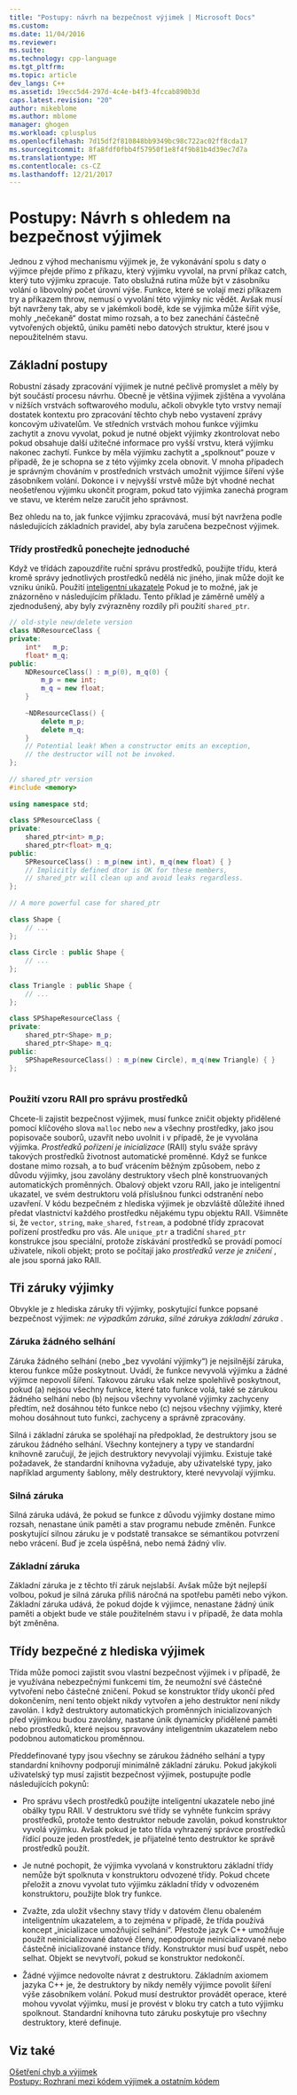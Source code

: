 ```yaml
---
title: "Postupy: návrh na bezpečnost výjimek | Microsoft Docs"
ms.custom: 
ms.date: 11/04/2016
ms.reviewer: 
ms.suite: 
ms.technology: cpp-language
ms.tgt_pltfrm: 
ms.topic: article
dev_langs: C++
ms.assetid: 19ecc5d4-297d-4c4e-b4f3-4fccab890b3d
caps.latest.revision: "20"
author: mikeblome
ms.author: mblome
manager: ghogen
ms.workload: cplusplus
ms.openlocfilehash: 7d15df2f810848bb9349bc98c722ac02ff8cda17
ms.sourcegitcommit: 8fa8fdf0fbb4f57950f1e8f4f9b81b4d39ec7d7a
ms.translationtype: MT
ms.contentlocale: cs-CZ
ms.lasthandoff: 12/21/2017
---
```

# <a name="how-to-design-for-exception-safety"></a>Postupy: Návrh s ohledem na bezpečnost výjimek
Jednou z výhod mechanismu výjimek je, že vykonávání spolu s daty o výjimce přejde přímo z příkazu, který výjimku vyvolal, na první příkaz catch, který tuto výjimku zpracuje. Tato obslužná rutina může být v zásobníku volání o libovolný počet úrovní výše. Funkce, které se volají mezi příkazem try a příkazem throw, nemusí o vyvolání této výjimky nic vědět.  Avšak musí být navrženy tak, aby se v jakémkoli bodě, kde se výjimka může šířit výše, mohly „nečekaně“ dostat mimo rozsah, a to bez zanechání částečně vytvořených objektů, úniku paměti nebo datových struktur, které jsou v nepoužitelném stavu.  
  
## <a name="basic-techniques"></a>Základní postupy  
 Robustní zásady zpracování výjimek je nutné pečlivě promyslet a měly by být součástí procesu návrhu. Obecně je většina výjimek zjištěna a vyvolána v nižších vrstvách softwarového modulu, ačkoli obvykle tyto vrstvy nemají dostatek kontextu pro zpracování těchto chyb nebo vystavení zprávy koncovým uživatelům. Ve středních vrstvách mohou funkce výjimku zachytit a znovu vyvolat, pokud je nutné objekt výjimky zkontrolovat nebo pokud obsahuje další užitečné informace pro vyšší vrstvu, která výjimku nakonec zachytí. Funkce by měla výjimku zachytit a „spolknout“ pouze v případě, že je schopna se z této výjimky zcela obnovit. V mnoha případech je správným chováním v prostředních vrstvách umožnit výjimce šíření výše zásobníkem volání. Dokonce i v nejvyšší vrstvě může být vhodné nechat neošetřenou výjimku ukončit program, pokud tato výjimka zanechá program ve stavu, ve kterém nelze zaručit jeho správnost.  
  
 Bez ohledu na to, jak funkce výjimku zpracovává, musí být navržena podle následujících základních pravidel, aby byla zaručena bezpečnost výjimek.  
  
### <a name="keep-resource-classes-simple"></a>Třídy prostředků ponechejte jednoduché  
 Když ve třídách zapouzdříte ruční správu prostředků, použijte třídu, která kromě správy jednotlivých prostředků nedělá nic jiného, jinak může dojít ke vzniku úniků. Použití [inteligentní ukazatele](../cpp/smart-pointers-modern-cpp.md) Pokud je to možné, jak je znázorněno v následujícím příkladu. Tento příklad je záměrně umělý a zjednodušený, aby byly zvýrazněny rozdíly při použití `shared_ptr`.  
  
```cpp  
// old-style new/delete version  
class NDResourceClass {  
private:  
    int*   m_p;  
    float* m_q;  
public:  
    NDResourceClass() : m_p(0), m_q(0) {  
        m_p = new int;  
        m_q = new float;  
    }  
  
    ~NDResourceClass() {  
        delete m_p;  
        delete m_q;  
    }  
    // Potential leak! When a constructor emits an exception,   
    // the destructor will not be invoked.     
};  
  
// shared_ptr version  
#include <memory>  
  
using namespace std;  
  
class SPResourceClass {  
private:  
    shared_ptr<int> m_p;  
    shared_ptr<float> m_q;  
public:  
    SPResourceClass() : m_p(new int), m_q(new float) { }  
    // Implicitly defined dtor is OK for these members,   
    // shared_ptr will clean up and avoid leaks regardless.  
};  
  
// A more powerful case for shared_ptr  
  
class Shape {  
    // ...  
};  
  
class Circle : public Shape {  
    // ...  
};  
  
class Triangle : public Shape {  
    // ...  
};  
  
class SPShapeResourceClass {  
private:  
    shared_ptr<Shape> m_p;  
    shared_ptr<Shape> m_q;  
public:  
    SPShapeResourceClass() : m_p(new Circle), m_q(new Triangle) { }  
};  
  
```  
  
### <a name="use-the-raii-idiom-to-manage-resources"></a>Použití vzoru RAII pro správu prostředků  
 Chcete-li zajistit bezpečnost výjimek, musí funkce zničit objekty přidělené pomocí klíčového slova `malloc` nebo `new` a všechny prostředky, jako jsou popisovače souborů, uzavřít nebo uvolnit i v případě, že je vyvolána výjimka. *Prostředků pořízení je inicializace* (RAII) stylu sváže správy takových prostředků životnost automatické proměnné. Když se funkce dostane mimo rozsah, a to buď vrácením běžným způsobem, nebo z důvodu výjimky, jsou zavolány destruktory všech plně konstruovaných automatických proměnných. Obalový objekt vzoru RAII, jako je inteligentní ukazatel, ve svém destruktoru volá příslušnou funkci odstranění nebo uzavření. V kódu bezpečném z hlediska výjimek je obzvláště důležité ihned předat vlastnictví každého prostředku nějakému typu objektu RAII. Všimněte si, že `vector`, `string`, `make_shared`, `fstream`, a podobné třídy zpracovat pořízení prostředku pro vás.  Ale `unique_ptr` a tradiční `shared_ptr` konstrukce jsou speciální, protože získávání prostředků se provádí pomocí uživatele, nikoli objekt; proto se počítají jako *prostředků verze je zničení* , ale jsou sporná jako RAII.  
  
## <a name="the-three-exception-guarantees"></a>Tři záruky výjimky  
 Obvykle je z hlediska záruky tři výjimky, poskytující funkce popsané bezpečnost výjimek: *ne výpadkům záruka*, *silné záruky*a *základní záruka* .  
  
### <a name="no-fail-guarantee"></a>Záruka žádného selhání  
 Záruka žádného selhání (nebo „bez vyvolání výjimky“) je nejsilnější záruka, kterou funkce může poskytnout. Uvádí, že funkce nevyvolá výjimku a žádné výjimce nepovolí šíření. Takovou záruku však nelze spolehlivě poskytnout, pokud (a) nejsou všechny funkce, které tato funkce volá, také se zárukou žádného selhání nebo (b) nejsou všechny vyvolané výjimky zachyceny předtím, než dosáhnou této funkce nebo (c) nejsou všechny výjimky, které mohou dosáhnout tuto funkci, zachyceny a správně zpracovány.  
  
 Silná i základní záruka se spoléhají na předpoklad, že destruktory jsou se zárukou žádného selhání. Všechny kontejnery a typy ve standardní knihovně zaručují, že jejich destruktory nevyvolají výjimku. Existuje také požadavek, že standardní knihovna vyžaduje, aby uživatelské typy, jako například argumenty šablony, měly destruktory, které nevyvolají výjimku.  
  
### <a name="strong-guarantee"></a>Silná záruka  
 Silná záruka udává, že pokud se funkce z důvodu výjimky dostane mimo rozsah, nenastane únik paměti a stav programu nebude změněn. Funkce poskytující silnou záruku je v podstatě transakce se sémantikou potvrzení nebo vrácení. Buď je zcela úspěšná, nebo nemá žádný vliv.  
  
### <a name="basic-guarantee"></a>Základní záruka  
 Základní záruka je z těchto tří záruk nejslabší. Avšak může být nejlepší volbou, pokud je silná záruka příliš náročná na spotřebu paměti nebo výkon. Základní záruka udává, že pokud dojde k výjimce, nenastane žádný únik paměti a objekt bude ve stále použitelném stavu i v případě, že data mohla být změněna.  
  
## <a name="exception-safe-classes"></a>Třídy bezpečné z hlediska výjimek  
 Třída může pomoci zajistit svou vlastní bezpečnost výjimek i v případě, že je využívána nebezpečnými funkcemi tím, že neumožní své částečné vytvoření nebo částečné zničení. Pokud se konstruktor třídy ukončí před dokončením, není tento objekt nikdy vytvořen a jeho destruktor není nikdy zavolán. I když destruktory automatických proměnných inicializovaných před výjimkou budou zavolány, nastane únik dynamicky přidělené paměti nebo prostředků, které nejsou spravovány inteligentním ukazatelem nebo podobnou automatickou proměnnou.  
  
 Předdefinované typy jsou všechny se zárukou žádného selhání a typy standardní knihovny podporují minimálně základní záruku. Pokud jakýkoli uživatelský typ musí zajistit bezpečnost výjimek, postupujte podle následujících pokynů:  
  
-   Pro správu všech prostředků použijte inteligentní ukazatele nebo jiné obálky typu RAII. V destruktoru své třídy se vyhněte funkcím správy prostředků, protože tento destruktor nebude zavolán, pokud konstruktor vyvolá výjimku. Avšak pokud je tato třída vyhrazený správce prostředků řídící pouze jeden prostředek, je přijatelné tento destruktor ke správě prostředků použít.  
  
-   Je nutné pochopit, že výjimka vyvolaná v konstruktoru základní třídy nemůže být spolknuta v konstruktoru odvozené třídy. Pokud chcete přeložit a znovu vyvolat tuto výjimku základní třídy v odvozeném konstruktoru, použijte blok try funkce.   
  
-   Zvažte, zda uložit všechny stavy třídy v datovém členu obaleném inteligentním ukazatelem, a to zejména v případě, že třída používá koncept „inicializace umožňující selhání“. Přestože jazyk C++ umožňuje použít neinicializované datové členy, nepodporuje neinicializované nebo částečně inicializované instance třídy. Konstruktor musí buď uspět, nebo selhat. Objekt se nevytvoří, pokud se konstruktor nedokončí.  
  
-   Žádné výjimce nedovolte návrat z destruktoru. Základním axiomem jazyka C++ je, že destruktory by nikdy neměly výjimce povolit šíření výše zásobníkem volání. Pokud musí destruktor provádět operace, které mohou vyvolat výjimku, musí je provést v bloku try catch a tuto výjimku spolknout. Standardní knihovna tuto záruku poskytuje pro všechny destruktory, které definuje.  
  
## <a name="see-also"></a>Viz také  
 [Ošetření chyb a výjimek](../cpp/errors-and-exception-handling-modern-cpp.md)   
 [Postupy: Rozhraní mezi kódem výjimek a ostatním kódem](../cpp/how-to-interface-between-exceptional-and-non-exceptional-code.md)